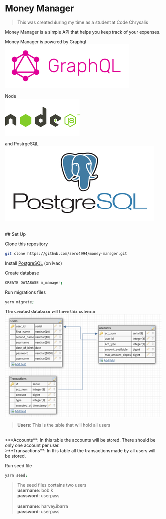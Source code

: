 # Money Manager
>This was created during my time as a student at Code Chrysalis

Money Manager is a simple API that helps you keep track of your expenses.

Money Manager is powered by Graphql<br> 
![alt text](img/graphql-logo.png)

Node<br>
![alt text](img/node-logo.png)

and PostrgeSQL<br>
![alt text](img/postgresql-logo.png)

<br>
## Set Up

Clone this repository

```bash
git clone https://github.com/zero4994/money-manager.git
```

Install [PostgreSQL](https://postgresapp.com/) (on Mac)

Create database

```bash
CREATE DATABASE m_manager;
```

Run migrations files

```bash
yarn migrate;
```

The created database will have this schema<br>
![alt text](img/database-schema.png)

>**Users**: This is the table that will hold all users
<br>
>**Accounts**: In this table the accounts will be stored. There should be only one account per user.
<br>
>**Transactions**: In this table all the transactions made by all users will be stored.

<br>

Run seed file

```bash
yarn seed;
```

>The seed files contains two users<br>
>**username**: bob.k<br>
>**password**: userpass<br><br>
>**username**: harvey.ibarra<br>
>**password**: userpass<br>
